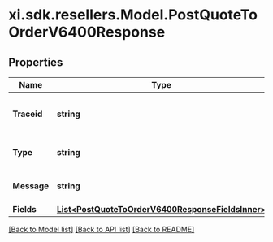 # xi.sdk.resellers.Model.PostQuoteToOrderV6400Response

## Properties

Name | Type | Description | Notes
------------ | ------------- | ------------- | -------------
**Traceid** | **string** | A unique trace id to identify the issue. | [optional] 
**Type** | **string** | Type of the error message. | [optional] 
**Message** | **string** | A detailed error message. | [optional] 
**Fields** | [**List&lt;PostQuoteToOrderV6400ResponseFieldsInner&gt;**](PostQuoteToOrderV6400ResponseFieldsInner.md) |  | [optional] 

[[Back to Model list]](../README.md#documentation-for-models) [[Back to API list]](../README.md#documentation-for-api-endpoints) [[Back to README]](../README.md)

